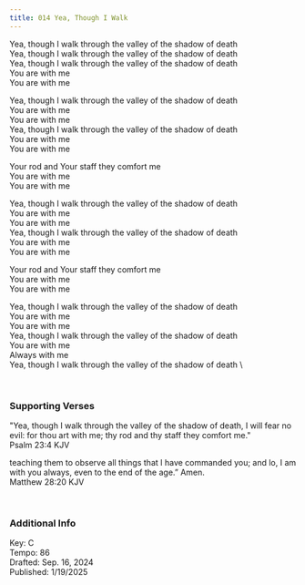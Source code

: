 ```yaml
---
title: 014 Yea, Though I Walk
---
```


Yea, though I walk through the valley of the shadow of death \
Yea, though I walk through the valley of the shadow of death \
Yea, though I walk through the valley of the shadow of death \
You are with me \
You are with me 

Yea, though I walk through the valley of the shadow of death \
You are with me \
You are with me \
Yea, though I walk through the valley of the shadow of death \
You are with me \
You are with me 

Your rod and Your staff they comfort me \
You are with me \
You are with me 

Yea, though I walk through the valley of the shadow of death \
You are with me \
You are with me \
Yea, though I walk through the valley of the shadow of death \
You are with me \
You are with me 

Your rod and Your staff they comfort me \
You are with me \
You are with me 

Yea, though I walk through the valley of the shadow of death \
You are with me \
You are with me \
Yea, though I walk through the valley of the shadow of death \
You are with me \
Always with me \
Yea, though I walk through the valley of the shadow of death \
 
 
<br />

### Supporting Verses ###

"Yea, though I walk through the valley of the shadow of death, I will fear no evil: for thou art with me; thy rod and thy staff they comfort me." \
Psalm 23:4 KJV

teaching them to observe all things that I have commanded you; and lo, I am with you always, even to the end of the age.” Amen. \
Matthew 28:20 KJV

<br />

### Additional Info

Key: C \
Tempo: 86 \
Drafted: Sep. 16, 2024 \
Published: 1/19/2025
